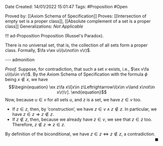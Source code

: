 <br />
<br />

Date Created: 14/01/2022 15:01:47
Tags: #Proposition #Open 
 
Proved by: [[Axiom Schema of Specification]]
Proves: [[Intersection of empty set is a proper class]], [[Absolute complement of a set is a proper class]]
Generalizations: _Not Applicable_

!!! ad-Proposition Proposition (Russel's Paradox).

There is no universal set, that is, the collection of all sets form a proper class. Formally, $\fa v\ex u\l(u\not\in v\r)$.

--- admonition

_Proof._ Suppose, for contradiction, that such a set $v$ exists, i.e., $\ex v\fa u\l(u\in v\r)$. By the Axiom Schema of Specification with the formula $\phi$ being $x\not\in x$, we have
$$\begin{equation}
    \ex z\fa x\l[x\in z\Leftrightarrow\l(x\in v\land x\not\in x\r)\r].
\end{equation}$$
Now, because $u\in v$ for all sets $u$, and $z$ is a set, we have $z\in v$ too.
* If $z\in z$, then, by $\textrm{`}$construction$\textrm{'}$, we have $z\in v\land z\not\in z$. In particular, we have $z\in z\Rightarrow z\not\in z$.
* If $z\not\in z$, then, because we already have $z\in v$, we see that $z\in z$ too. Therefore, $z\not\in z\Rightarrow z\in z$.

By definition of the biconditional, we have $z\in z\Leftrightarrow z\not\in z$, a contradiction.<span style="float:right;">$\blacksquare$</span>
